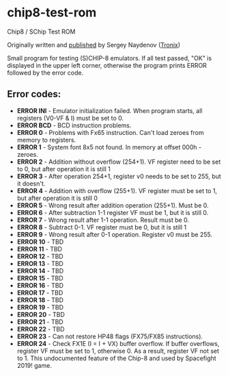 # chip8-test-rom
Chip8 / SChip Test ROM 

Originally written and [published](https://www.cyberforum.ru/post919567.html) by Sergey Naydenov ([Tronix](mailto:tronix286@rambler.ru))

Small program for testing (S)CHIP-8 emulators. If all test passed, "OK" is displayed in the upper left corner, 
otherwise the program prints ERROR followed by the error code.

## Error codes:

- **ERROR INI** - Emulator initialization failed. When program starts, all registers (V0-VF & I) must be set to 0.
- **ERROR BCD** - BCD instruction problems.
- **ERROR 0** - Problems with Fx65 instruction. Can't load zeroes from memory to registers.
- **ERROR 1** - System font 8x5 not found. In memory at offset 000h - zeroes.
- **ERROR 2** - Addition without overflow (254+1). VF register need to be set to 0, but after operation it is still 1
- **ERROR 3** - After operation 254+1, register v0 needs to be set to 255, but it doesn't.
- **ERROR 4** - Addition with overflow (255+1). VF register must be set to 1, but after operation it is still 0
- **ERROR 5** - Wrong result after addition operation (255+1). Must be 0.
- **ERROR 6** - After subtraction 1-1 register VF must be 1, but it is still 0.
- **ERROR 7** - Wrong result after 1-1 operation. Result must be 0.
- **ERROR 8** - Subtract 0-1. VF register must be 0, but it is still 1
- **ERROR 9** - Wrong result after 0-1 operation. Register v0 must be 255.
- **ERROR 10** - TBD
- **ERROR 11** - TBD
- **ERROR 12** - TBD
- **ERROR 13** - TBD
- **ERROR 14** - TBD
- **ERROR 15** - TBD
- **ERROR 16** - TBD
- **ERROR 17** - TBD
- **ERROR 18** - TBD
- **ERROR 19** - TBD
- **ERROR 20** - TBD
- **ERROR 21** - TBD
- **ERROR 22** - TBD
- **ERROR 23** - Can not restore HP48 flags (FX75/FX85 instructions).
- **ERROR 24** - Check FX1E (I = I + VX) buffer overflow. If buffer overflows, register VF must be set to 1, 
                 otherwise 0. As a result, register VF not set to 1.
                 This undocumented feature of the Chip-8 and used by Spacefight 2019! game.







